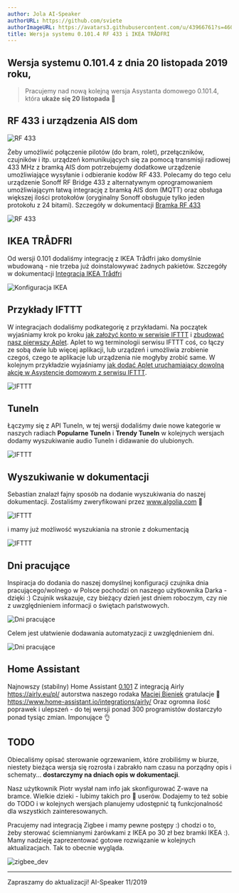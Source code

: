 ```yaml
---
author: Jola AI-Speaker
authorURL: https://github.com/sviete
authorImageURL: https://avatars3.githubusercontent.com/u/43966761?s=460&v=4
title: Wersja systemu 0.101.4 RF 433 i IKEA TRÅDFRI
---
```


## Wersja systemu 0.101.4 z dnia 20 listopada 2019 roku,

> Pracujemy nad nową kolejną wersja Asystanta domowego 0.101.4, która **ukaże się 20 listopada** 🥳

## RF 433 i urządzenia AIS dom

![RF 433](/AIS-docs/img/en/iot/iot_ais_dom_device_rf433_learn_step_7.png)

Żeby umożliwić połączenie pilotów (do bram, rolet), przełączników, czujników i itp. urządzeń komunikujących się za pomocą transmisji radiowej 433 MHz z bramką AIS dom potrzebujemy dodatkowe urządzenie umożliwiające wysyłanie i odbieranie kodów RF 433. Polecamy do tego celu urządzenie Sonoff RF Bridge 433 z alternatywnym oprogramowaniem umożliwiającym łatwą integrację z bramką AIS dom (MQTT) oraz obsługa większej ilości protokołów (oryginalny Sonoff obsługuje tylko jeden protokołu z 24 bitami).
Szczegóły w dokumentacji [Bramka RF 433](/AIS-docs/docs/en/ais_iot_gate_device_rf433)

![RF 433](/AIS-docs/img/en/iot/iot_ais_dom_device_rf433_map.png)


## IKEA TRÅDFRI

Od wersji 0.101 dodaliśmy integrację z IKEA Trådfri jako domyślnie wbudowaną - nie trzeba już doinstalowywać żadnych pakietów.
Szczegóły w dokumentacji [Integracja IKEA Trådfri ](AIS-docs/docs/en/ais_app_integration_ikea.html)

![Konfiguracja IKEA](/AIS-docs/img/en/bramka/integration_ikea_0.jpg)


## Przykłady IFTTT

W integracjach dodaliśmy podkategorię z przykładami. Na początek wyjaśniamy krok po kroku [jak założyć konto w serwisie IFTTT](/AIS-docs/docs/en/next/ais_app_ifttt_platform_account) i [zbudować nasz pierwszy Aplet](/AIS-docs/docs/en/next/ais_app_ifttt_time.html). Aplet to wg terminologii serwisu IFTTT coś, co łączy ze sobą dwie lub więcej aplikacji, lub urządzeń i umożliwia zrobienie czegoś, czego te aplikacje lub urządzenia nie mogłyby zrobić same.
W kolejnym przykładzie wyjaśniamy [jak dodać Aplet uruchamiający dowolną akcję w Asystencie domowym z serwisu IFTTT](/AIS-docs/docs/en/ais_app_ifttt_action).

![IFTTT](/AIS-docs/img/en/blog/examples_ifttt.png)


## TuneIn

Łączymy się z API TuneIn, w tej wersji dodaliśmy dwie nowe kategorie w naszych radiach **Popularne TuneIn** i **Trendy TuneIn** w kolejnych wersjach dodamy wyszukiwanie audio TuneIn i didawanie do ulubionych.

![IFTTT](/AIS-docs/img/en/blog/tunein_start.png)

## Wyszukiwanie w dokumentacji

Sebastian znalazł fajny sposób na dodanie wyszukiwania do naszej dokumentacji.
Zostaliśmy zweryfikowani przez www.algolia.com 👋

![IFTTT](/AIS-docs/img/en/blog/algolia.png)

 i mamy już możliwość wyszukiania na stronie z dokumentacją

 ![IFTTT](/AIS-docs/img/en/blog/algolia2.png)

## Dni pracujące

Inspiracja do dodania do naszej domyślnej konfiguracji czujnika dnia pracującego/wolnego w Polsce pochodzi on naszego użytkownika Darka - dzięki :)
Czujnik wskazuje, czy bieżący dzień jest dniem roboczym, czy nie z uwzględnieniem informacji o świętach państwowych.

![Dni pracujące](/AIS-docs/img/en/blog/working_days.png)

Celem jest ułatwienie dodawania automatyzacji z uwzględnieniem dni.

![Dni pracujące](/AIS-docs/img/en/blog/working_days1.png)


## Home Assistant

Najnowszy (stabilny) Home Assistant <a href="https://www.home-assistant.io/blog/2019/10/30/release-101/" target="_blank">0.101</a> Z integracją Airly https://airly.eu/pl/ autorstwa naszego rodaka [Maciej Bieniek](https://github.com/bieniu) gratulacje 👏 https://www.home-assistant.io/integrations/airly/ Oraz ogromna ilość poprawek i ulepszeń - do tej wersji ponad 300 programistów dostarczyło ponad tysiąc zmian. Imponujące 👌


## TODO

Obiecaliśmy opisać sterowanie ogrzewaniem, które zrobiliśmy w biurze, niestety bieżąca wersja się rozrosła i zabrakło nam czasu na porządny opis i schematy... **dostarczymy na dniach opis w dokumentacji**.

Nasz użytkownik Piotr wysłał nam info jak skonfigurować Z-wave na bramce. Wielkie dzieki - lubimy takich pro 💪 userów. Dodajemy to też sobie do TODO i w kolejnych wersjach planujemy udostępnić tą funkcjonalność dla wszystkich zainteresowanych.

Pracujemy nad integracją Zigbee i mamy pewne postępy :) chodzi o to, żeby sterować ściemnianymi żarówkami z IKEA po 30 zł bez bramki IKEA :). Mamy nadzieję zaprezentować gotowe rozwiązanie w kolejnych aktualizacjach. Tak to obecnie wygląda.

![zigbee_dev](/AIS-docs/img/en/blog/zigbee_dev.png)


----
Zapraszamy do aktualizacji!
AI-Speaker 11/2019
